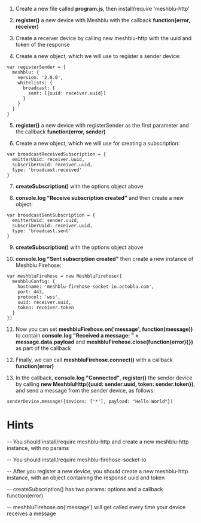 1) Create a new file called **program.js**, then install/require 'meshblu-http'

2) **register()** a new device with Meshblu with the callback **function(error, receiver)**

3) Create a receiver device by calling new meshblu-http with the uuid and token of the response

4) Create a new object, which we will use to register a sender device:
```
var registerSender = {
  meshblu: {
    version: '2.0.0',
    whitelists: {
      broadcast: {
        sent: [{uuid: receiver.uuid}]
      }
    }
  }
}
```

5) **register()** a new device with registerSender as the first parameter and the callback **function(error, sender)**

6) Create a new object, which we will use for creating a subscription:
```
var broadcastReceivedSubscription = {
  emitterUuid: receiver.uuid,
  subscriberUuid: receiver.uuid,
  type: 'broadcast.received'
}
```

7) **createSubscription()** with the options object above

8) **console.log "Receive subscription created"** and then create a new object:
```
var broadcastSentSubscription = {
  emitterUuid: sender.uuid,
  subscriberUuid: receiver.uuid,
  type: 'broadcast.sent'
}
```

9) **createSubscription()** with the options object above

10) **console.log "Sent subscription created"** then create a new instance of Meshblu Firehose:
```
var meshbluFirehose = new MeshbluFirehose({
  meshbluConfig: {
    hostname: 'meshblu-firehose-socket-io.octoblu.com',
    port: 443,
    protocol: 'wss',
    uuid: receiver.uuid,
    token: receiver.token
  }
})
```

11) Now you can set **meshbluFirehose.on('message', function(message))** to contain **console.log "Received a message: " + message.data.payload** and **meshbluFirehose.close(function(error){})** as part of the callback

12) Finally, we can call **meshbluFirehose.connect()** with a callback **function(error)**

13) In the callback, **console.log "Connected"**, **register()** the sender device by calling **new MeshbluHttp({uuid: sender.uuid, token: sender.token})**, and send a message from the sender device, as follows:
```
senderDevice.message({devices: ['*'], payload: "Hello World"})
```

# Hints
-- You should install/require meshblu-http and create a new meshblu-http instance, with no params

-- You should install/require meshblu-firehose-socket-io

-- After you register a new device, you should create a new meshblu-http instance, with an object containing the response uuid and token

-- createSubscription() has two params: options and a callback function(error)

-- meshbluFirehose.on('message') will get called every time your device receives a message
